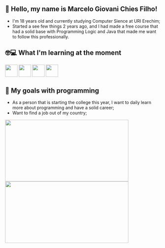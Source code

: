 ## 👾 Hello, my name is Marcelo Giovani Chies Filho!
- I'm 18 years old and currently studying Computer Sience at URI Erechim; 
- Started a see few things 2 years ago, and I had made a free course that had a solid base with Programming Logic and Java that made me want to follow this professionally.

## 🤓💻 What I'm learning at the moment
<img src="https://cdn.jsdelivr.net/gh/devicons/devicon@latest/icons/python/python-original.svg" height= "40" width = "40"/>  <img src="https://cdn.jsdelivr.net/gh/devicons/devicon@latest/icons/javascript/javascript-original.svg" height= "40" width = "40" />  <img src="https://cdn.jsdelivr.net/gh/devicons/devicon@latest/icons/html5/html5-original.svg" height= "40" width = "40" />  <img src="https://cdn.jsdelivr.net/gh/devicons/devicon@latest/icons/css3/css3-original.svg" height= "40" width = "40" />  

## 🎯 My goals with programming
- As a person that is starting the college this year, I want to daily learn more about programming and have a solid career;
- Want to find a job out of my country;
            
<div>
<a href="https://github.com/MarceloChies">
<img loading="lazy" height="200em" width = "400" src="https://github-readme-stats.vercel.app/api?username=MarceloChies&show_icons=true&theme=holi&include_all_commits=true&count_private=true"/>
</div>
<div>
<a href="https://github.com/MarceloChies">
<img loading="lazy" height="200em" width = "400" src="https://github-readme-stats.vercel.app/api/top-langs/?username=MarceloChies&layout=compact&langs_count=7&theme=holi"/>
<div>

